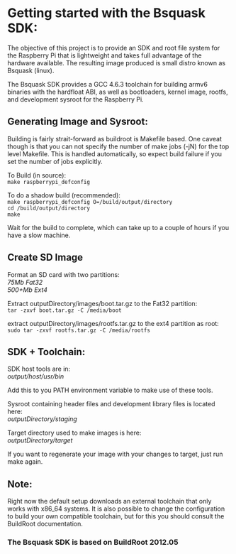 # Getting started with the Bsquask SDK: #

The objective of this project is to provide an SDK and root file system for the Raspberry Pi that is lightweight and takes full advantage of the hardware available.  The resulting image produced is small distro known as Bsquask (linux).

The Bsquask SDK provides a GCC 4.6.3 toolchain for building armv6 binaries with the hardfloat ABI, as well as bootloaders, kernel image, rootfs, and development sysroot for the Raspberry Pi.

## Generating Image and Sysroot: ##

Building is fairly strait-forward as buildroot is Makefile based.  One caveat though is that you can not specify the number of make jobs (-jN) for the top level Makefile.  This is handled automatically, so expect build failure if you set the number of jobs explicitly.

To Build (in source):  
`make raspberrypi_defconfig`

To do a shadow build (recommended):  
`make raspberrypi_defconfig O=/build/output/directory`  
`cd /build/output/directory`  
`make` 

Wait for the build to complete, which can take up to a couple of hours if you have a slow machine.


## Create SD Image ##

Format an SD card with two partitions:  
*75Mb Fat32*  
*500+Mb Ext4*  

Extract outputDirectory/images/boot.tar.gz to the Fat32 partition:  
`tar -zxvf boot.tar.gz -C /media/boot`

extract outputDirectory/images/rootfs.tar.gz to the ext4 partition as root:  
`sudo tar -zxvf rootfs.tar.gz -C /media/rootfs`

## SDK + Toolchain: ##
SDK host tools are in:  
*output/host/usr/bin*

Add this to you PATH environment variable to make use of these tools.

Sysroot containing header files and development library files is located here:  
*outputDirectory/staging*

Target directory used to make images is here:  
*outputDirectory/target*

If you want to regenerate your image with your changes to target, just run make again.

## Note: ##
Right now the default setup downloads an external toolchain that only works with x86_64 systems.  It is also possible to change the configuration to build your own compatible toolchain, but for this you should consult the BuildRoot documentation.

### The Bsquask SDK is based on BuildRoot 2012.05 ###
